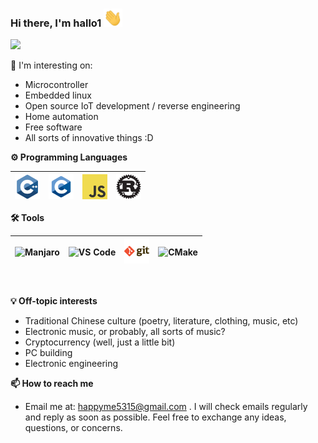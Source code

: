 ### Hi there, I'm hallo1 <img  src="https://raw.githubusercontent.com/ABSphreak/ABSphreak/master/gifs/Hi.gif" width="30px"></h1>
![](https://github-readme-stats.vercel.app/api?username=happyme531)

📃 I'm interesting on:
  - Microcontroller  
  - Embedded linux
  - Open source IoT development / reverse engineering
  - Home automation
  - Free software
  - All sorts of innovative things :D

**⚙️ Programming Languages**

<!--C++, C, js, rust -->
<img alt="C++" title="C++" width="40px" src="https://raw.githubusercontent.com/github/explore/master/topics/cpp/cpp.png">|<img title="C" alt="C" width="40px" src="https://raw.githubusercontent.com/github/explore/master/topics/c/c.png"> | <img title="JavaScript" alt="JavaScript" width="40px" src="https://raw.githubusercontent.com/github/explore/master/topics/javascript/javascript.png"> | <img title="Rust" alt="Rust" width="40px" src="https://raw.githubusercontent.com/github/explore/master/topics/rust/rust.png">  
|--|--|--|--|
  
**🛠️ Tools**

<img title="Manjaro" alt="Manjaro" width="40px" src="https://manjaro.org/img/logo.svg">|<img title="VS Code" alt="VS Code" width="40px" src="https://img.icons8.com/fluent/48/000000/visual-studio-code-2019.png">|<img title="git" alt="git" width="40px" src="https://raw.githubusercontent.com/github/explore/master/topics/git/git.png">|<img title="CMake" alt="CMake" width="40px" src="https://cmake.org/wp-content/uploads/2018/11/cmake_logo_slider.png">
|--|--|--|--|
<br>

**💡 Off-topic interests**  

 - Traditional Chinese culture (poetry, literature, clothing, music, etc)
 - Electronic music, or probably, all sorts of music?  
 - Cryptocurrency (well, just a little bit)
 - PC building
 - Electronic engineering

**📫 How to reach me**  

  - Email me at: <a href="mailto:happyme5315@gmail.com"> happyme5315@gmail.com </a>.  I will check emails regularly and reply as soon as possible.  Feel free to exchange any ideas, questions, or concerns.



<!--
**happyme531/happyme531** is a ✨ _special_ ✨ repository because its `README.md` (this file) appears on your GitHub profile.

Here are some ideas to get you started:

- 🔭 I’m currently working on ...
- 🌱 I’m currently learning ...
- 👯 I’m looking to collaborate on ...
- 🤔 I’m looking for help with ...
- 💬 Ask me about ...
- 📫 How to reach me: ...
- 😄 Pronouns: ...
- ⚡ Fun fact: ...
-->
